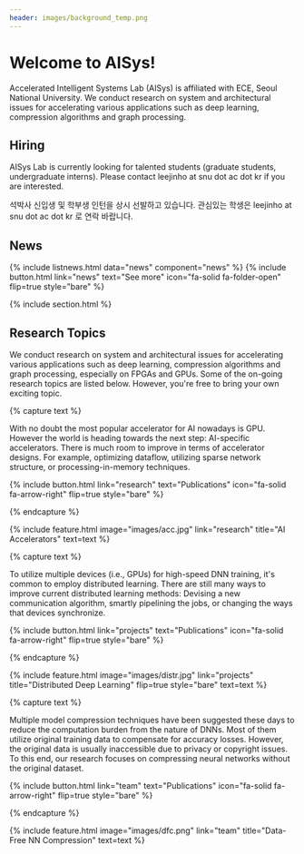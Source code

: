 ```yaml
---
header: images/background_temp.png
---
```



# Welcome to AISys!

Accelerated Intelligent Systems Lab (AISys) is affiliated with ECE, Seoul National University. We conduct research on system and architectural issues for accelerating various applications such as deep learning, compression algorithms and graph processing.

## Hiring
AISys Lab is currently looking for talented students (graduate students, undergraduate interns).
Please contact leejinho at snu dot ac dot kr if you are interested.

석박사 신입생 및 학부생 인턴을 상시 선발하고 있습니다. 관심있는 학생은 leejinho at snu dot ac dot kr 로 연락 바랍니다.

## News
{% include listnews.html data="news" component="news" %}
{%
  include button.html
  link="news"
  text="See more"
  icon="fa-solid fa-folder-open"
  flip=true
  style="bare"
%}

{% include section.html %}

## Research Topics

We conduct research on system and architectural issues for accelerating various applications such as deep learning, compression algorithms and graph processing, especially on FPGAs and GPUs. Some of the on-going research topics are listed below. However, you're free to bring your own exciting topic.

{% capture text %}

With no doubt the most popular accelerator for AI nowadays is GPU. However the world is heading towards the next step: AI-specific accelerators. There is much room to improve in terms of accelerator designs. For example, optimizing dataflow, utilizing sparse network structure, or processing-in-memory techniques.

{%
  include button.html
  link="research"
  text="Publications"
  icon="fa-solid fa-arrow-right"
  flip=true
  style="bare"
%}

{% endcapture %}

{%
  include feature.html
  image="images/acc.jpg"
  link="research"
  title="AI Accelerators"
  text=text
%}

{% capture text %}

To utilize multiple devices (i.e., GPUs) for high-speed DNN training, it's common to employ distributed learning. There are still many ways to improve current distributed learning methods: Devising a new communication algorithm, smartly pipelining the jobs, or changing the ways that devices synchronize.

{%
  include button.html
  link="projects"
  text="Publications"
  icon="fa-solid fa-arrow-right"
  flip=true
  style="bare"
%}

{% endcapture %}

{%
  include feature.html
  image="images/distr.jpg"
  link="projects"
  title="Distributed Deep Learning"
  flip=true
  style="bare"
  text=text
%}

{% capture text %}

Multiple model compression techniques have been suggested these days to reduce the computation burden from the nature of DNNs. Most of them utilize original training data to compensate for accuracy losses. However, the original data is usually inaccessible due to privacy or copyright issues. To this end, our research focuses on compressing neural networks without the original dataset.

{%
  include button.html
  link="team"
  text="Publications"
  icon="fa-solid fa-arrow-right"
  flip=true
  style="bare"
%}

{% endcapture %}

{%
  include feature.html
  image="images/dfc.png"
  link="team"
  title="Data-Free NN Compression"
  text=text
%}

